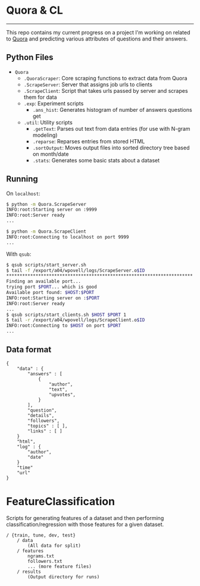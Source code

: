 # Quora & CL
----

This repo contains my current progress on a project I'm working on related to [Quora](www.quora.com) and predicting various attributes of questions and their answers.

## Python Files

* `Quora`
	* `.QuoraScraper`: Core scraping functions to extract data from Quora
	* `.ScrapeServer`: Server that assigns job urls to clients
	* `.ScrapeClient`: Script that takes urls passed by server and scrapes them for data
	* `.exp`: Experiment scripts
		* `.ans_hist`: Generates histogram of number of answers questions get
	* `.util`: Utility scripts
		* `.getText`: Parses out text from data entries (for use with N-gram modeling)
		* `.reparse`: Reparses entries from stored HTML
		* `.sortOutput`: Moves output files into sorted directory tree based on month/date
		* `.stats`: Generates some basic stats about a dataset

## Running

On `localhost`:

```bash
$ python -m Quora.ScrapeServer
INFO:root:Starting server on :9999
INFO:root:Server ready
...

$ python -m Quora.ScrapeClient
INFO:root:Connecting to localhost on port 9999
...
```

With `qsub`:

```bash
$ qsub scripts/start_server.sh
$ tail -f /export/a04/wpovell/logs/ScrapeServer.o$ID
**********************************************************************
Finding an available port...
trying port $PORT... which is good
Available port found: $HOST:$PORT
INFO:root:Starting server on :$PORT
INFO:root:Server ready
...
$ qsub scripts/start_clients.sh $HOST $PORT 1
$ tail -r /export/a04/wpovell/logs/ScrapeClient.o$ID
INFO:root:Connecting to $HOST on port $PORT
...
```

## Data format

```
{
	"data" : {
		"answers" : [
			{
				"author",
				"text",
				"upvotes",
			}
		],
		"question",
		"details",
		"followers",
		"topics" : [ ],
		"links" : [ ]
	}
	"html",
	"log" : {
		"author",
		"date"
	}
	"time"
	"url"
}
```

# FeatureClassification
Scripts for generating features of a dataset and then performing classification/regression with those features for a given dataset.

```
/ {train, tune, dev, test}
	/ data
		(All data for split)
	/ features
		ngrams.txt
		followers.txt
		... (more feature files)
	/ results
		(Output directory for runs)
```	